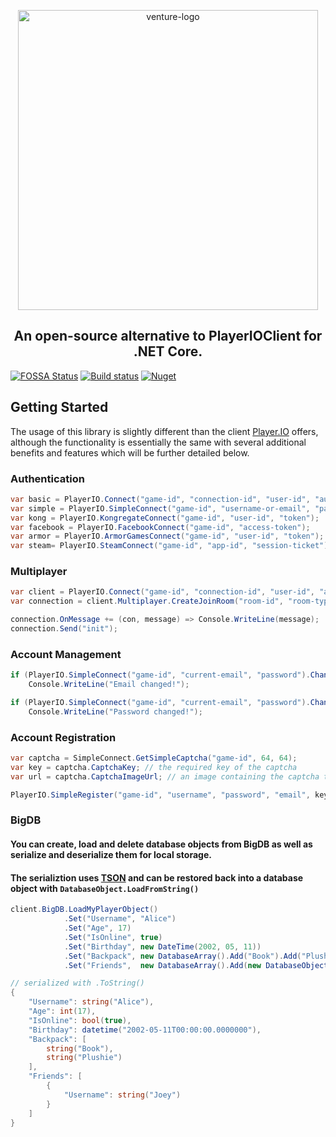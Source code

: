 <p align="center">
  <img alt="venture-logo" src="https://rawcdn.githack.com/OpenPlayerIO/Venture/3d088da9f6ec372aa64cb8f49053efd1dcea9825/VentureLogoDynamic.svg" width="480">
  <br>
</p>
<h2 align="center">An open-source alternative to PlayerIOClient for .NET Core.</h2>

[![FOSSA Status](https://app.fossa.io/api/projects/git%2Bgithub.com%2FOpenPlayerIO%2FVenture.svg?type=small)](https://app.fossa.io/projects/git%2Bgithub.com%2FOpenPlayerIO%2FVenture?ref=badge_small)
[![Build status](https://ci.appveyor.com/api/projects/status/0f4k6vj6aoa2r8k0?svg=true)](https://ci.appveyor.com/project/atillabyte/venture)
[![Nuget](https://img.shields.io/nuget/v/Venture.svg)](https://www.nuget.org/packages/Venture/)

## Getting Started
The usage of this library is slightly different than the client [Player.IO](https://playerio.com) offers,
although the functionality is essentially the same with several additional benefits and features which will be further detailed below.

### Authentication
```csharp
var basic = PlayerIO.Connect("game-id", "connection-id", "user-id", "auth");
var simple = PlayerIO.SimpleConnect("game-id", "username-or-email", "password");
var kong = PlayerIO.KongregateConnect("game-id", "user-id", "token");
var facebook = PlayerIO.FacebookConnect("game-id", "access-token");
var armor = PlayerIO.ArmorGamesConnect("game-id", "user-id", "token");
var steam= PlayerIO.SteamConnect("game-id", "app-id", "session-ticket");
```

### Multiplayer
```csharp
var client = PlayerIO.Connect("game-id", "connection-id", "user-id", "auth").Connect();
var connection = client.Multiplayer.CreateJoinRoom("room-id", "room-type");

connection.OnMessage += (con, message) => Console.WriteLine(message);
connection.Send("init");
``` 

### Account Management
```csharp
if (PlayerIO.SimpleConnect("game-id", "current-email", "password").ChangeEmail("new-email"))
    Console.WriteLine("Email changed!");

if (PlayerIO.SimpleConnect("game-id", "current-email", "password").ChangePassword("new-password"))
    Console.WriteLine("Password changed!");
```

### Account Registration
```csharp
var captcha = SimpleConnect.GetSimpleCaptcha("game-id", 64, 64);
var key = captcha.CaptchaKey; // the required key of the captcha
var url = captcha.CaptchaImageUrl; // an image containing the captcha text

PlayerIO.SimpleRegister("game-id", "username", "password", "email", key, "captcha-text");
```

### BigDB

#### You can create, load and delete database objects from BigDB as well as serialize and deserialize them for local storage.
#### The serializtion uses [TSON](https://githb.com/atillabyte/tson) and can be restored back into a database object with `DatabaseObject.LoadFromString()`
```csharp
client.BigDB.LoadMyPlayerObject()
            .Set("Username", "Alice")
            .Set("Age", 17)
            .Set("IsOnline", true)
            .Set("Birthday", new DateTime(2002, 05, 11))
            .Set("Backpack", new DatabaseArray().Add("Book").Add("Plushie"))
            .Set("Friends",  new DatabaseArray().Add(new DatabaseObject().Set("Username", "Joey"))).Save();
```
```csharp
// serialized with .ToString()
{
    "Username": string("Alice"),
    "Age": int(17),
    "IsOnline": bool(true),
    "Birthday": datetime("2002-05-11T00:00:00.0000000"),
    "Backpack": [
        string("Book"),
        string("Plushie")
    ],
    "Friends": [
        {
            "Username": string("Joey")
        }
    ]
}
```

